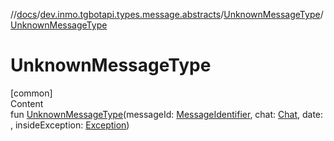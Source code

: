 //[docs](../../../index.md)/[dev.inmo.tgbotapi.types.message.abstracts](../index.md)/[UnknownMessageType](index.md)/[UnknownMessageType](-unknown-message-type.md)



# UnknownMessageType  
[common]  
Content  
fun [UnknownMessageType](-unknown-message-type.md)(messageId: [MessageIdentifier](../../dev.inmo.tgbotapi.types/index.md#%5Bdev.inmo.tgbotapi.types%2FMessageIdentifier%2F%2F%2FPointingToDeclaration%2F%5D%2FClasslikes%2F625018081), chat: [Chat](../../dev.inmo.tgbotapi.types.chat.abstracts/-chat/index.md), date: , insideException: [Exception](https://kotlinlang.org/api/latest/jvm/stdlib/kotlin/-exception/index.html))  



